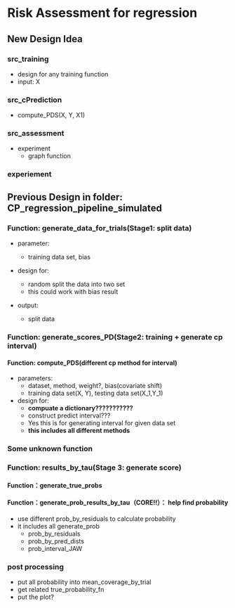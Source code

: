 # Risk Assessment for regression



## New Design Idea

### src_training

- design for any training function
- input: X



### src_cPrediction

- compute_PDS(X, Y, X1)

### src_assessment



- experiment
  - graph function


### experiement





## Previous Design in folder:  CP_regression_pipeline_simulated



### Function: generate_data_for_trials(Stage1: split data)

- parameter:
  - training data set, bias

- design for:
  - random split the data into two set
  - this could work with bias result

- output: 
  - split data

### Function: generate_scores_PD(Stage2: training + generate cp interval)



#### Function: compute_PDS(different cp method for interval)

- parameters:
  - dataset, method, weight?, bias(covariate shift)
  - training data set(X, Y), testing data set(X_1,Y_1)
- design for:
  - **compuate a dictionary???????????**
  - construct predict interval???
  - Yes this is for generating interval for given data set
  - **this includes all different methods**





### Some unknown function





### Function: results_by_tau(Stage 3: generate score)

#### Function：generate_true_probs



#### Function：generate_prob_results_by_tau（CORE!!）： help find probability

- use different prob_by_residuals to calculate probability
- it includes all generate_prob
  - prob_by_residuals
  - prob_by_pred_dists
  - prob_interval_JAW





### post processing

- put all probability into mean_coverage_by_trial
- get related true_probability_fn
- put the plot?